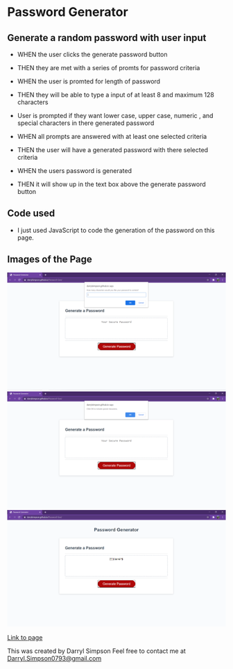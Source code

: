 # Password Generator

## Generate a random password with user input

* WHEN the user clicks the generate password button
* THEN they are met with a series of promts for password criteria

* WHEN the user is promted for length of password
* THEN they will be able to type a input of at least 8 and maximum 128 characters

* User is prompted if they want lower case, upper case, numeric , and special characters in there generated password

* WHEN all prompts are answered with at least one selected criteria
* THEN the user will have a generated password with there selected criteria

* WHEN the users password is generated
* THEN it will show up in the text box above the generate password button

## Code used
* I just used JavaScript to code the generation of the password on this page.

## Images of the Page

![ScreenShot1of3](./images/image01.png)
![ScreenShot1of3](./images/image02.png)
![ScreenShot1of3](./images/image03.png)



[Link to page](https://darrylsimpson.github.io/Password-Gen)


This was created by Darryl Simpson 
Feel free to contact me at [Darryl.Simpson0793@gmail.com](mailto:Darryl.Simpson0793@gmail.com)